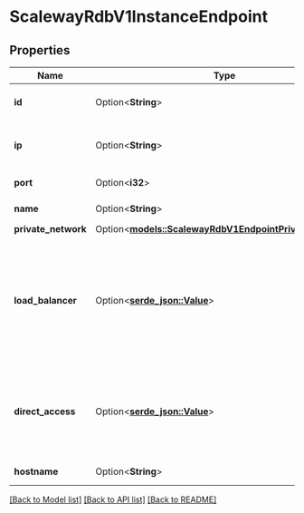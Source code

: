 # ScalewayRdbV1InstanceEndpoint

## Properties

Name | Type | Description | Notes
------------ | ------------- | ------------- | -------------
**id** | Option<**String**> | UUID of the endpoint. (UUID format) | [optional]
**ip** | Option<**String**> | IPv4 address of the endpoint. (IP address) | [optional]
**port** | Option<**i32**> | TCP port of the endpoint. | [optional]
**name** | Option<**String**> | Name of the endpoint. | [optional]
**private_network** | Option<[**models::ScalewayRdbV1EndpointPrivateNetwork**](scaleway_rdb_v1_Endpoint_private_network.md)> |  | [optional]
**load_balancer** | Option<[**serde_json::Value**](.md)> | Load balancer details. Public endpoint for Database Instance which is systematically present. One per Database Instance. | [optional]
**direct_access** | Option<[**serde_json::Value**](.md)> | Direct access details. Public endpoint reserved for Read Replicas. One per Read Replica. | [optional]
**hostname** | Option<**String**> | Hostname of the endpoint. | [optional]

[[Back to Model list]](../README.md#documentation-for-models) [[Back to API list]](../README.md#documentation-for-api-endpoints) [[Back to README]](../README.md)



